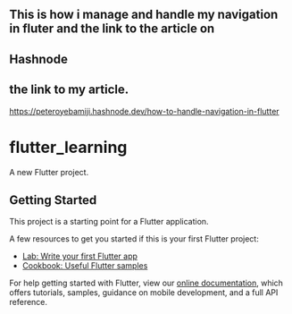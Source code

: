 ## This is how i manage and handle my navigation in fluter and the link to the article on

## Hashnode

## the link to my article.

https://peteroyebamiji.hashnode.dev/how-to-handle-navigation-in-flutter

# flutter_learning

A new Flutter project.

## Getting Started

This project is a starting point for a Flutter application.

A few resources to get you started if this is your first Flutter project:

- [Lab: Write your first Flutter app](https://flutter.dev/docs/get-started/codelab)
- [Cookbook: Useful Flutter samples](https://flutter.dev/docs/cookbook)

For help getting started with Flutter, view our
[online documentation](https://flutter.dev/docs), which offers tutorials,
samples, guidance on mobile development, and a full API reference.
